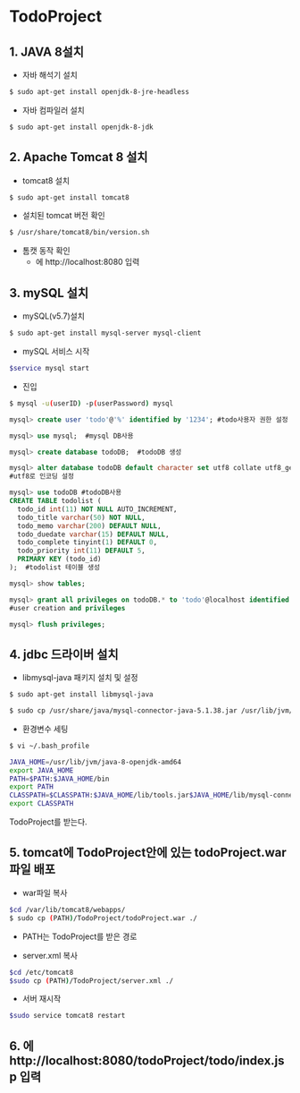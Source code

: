 # TodoProject
## 1. JAVA 8설치
* 자바 해석기 설치
```bash
$ sudo apt-get install openjdk-8-jre-headless
```
* 자바 컴파일러 설치
```bash
$ sudo apt-get install openjdk-8-jdk
```

## 2. Apache Tomcat 8 설치
* tomcat8 설치
```bash
$ sudo apt-get install tomcat8
```
* 설치된 tomcat 버전 확인
```bash
$ /usr/share/tomcat8/bin/version.sh
```
* 톰캣 동작 확인
  * 에 http://localhost:8080 입력

## 3. mySQL 설치
* mySQL(v5.7)설치
```bash
$ sudo apt-get install mysql-server mysql-client
```
* mySQL 서비스 시작
```bash
$service mysql start
```
* 진입
```bash
$ mysql -u(userID) -p(userPassword) mysql
```
```sql
mysql> create user 'todo'@'%' identified by '1234'; #todo사용자 권한 설정

mysql> use mysql;  #mysql DB사용

mysql> create database todoDB;  #todoDB 생성

mysql> alter database todoDB default character set utf8 collate utf8_general_ci;
#utf8로 인코딩 설정

mysql> use todoDB #todoDB사용
CREATE TABLE todolist (
  todo_id int(11) NOT NULL AUTO_INCREMENT,
  todo_title varchar(50) NOT NULL,
  todo_memo varchar(200) DEFAULT NULL,
  todo_duedate varchar(15) DEFAULT NULL,
  todo_complete tinyint(1) DEFAULT 0,
  todo_priority int(11) DEFAULT 5,
  PRIMARY KEY (todo_id)
);  #todolist 테이블 생성

mysql> show tables;

mysql> grant all privileges on todoDB.* to 'todo'@localhost identified by "1234";
#user creation and privileges

mysql> flush privileges;
```
## 4. jdbc 드라이버 설치
* libmysql-java 패키지 설치 및 설정
```bash
$ sudo apt-get install libmysql-java

$ sudo cp /usr/share/java/mysql-connector-java-5.1.38.jar /usr/lib/jvm/java-8-openjdk-amd64/lib
```
* 환경변수 세팅
```bash
$ vi ~/.bash_profile

JAVA_HOME=/usr/lib/jvm/java-8-openjdk-amd64
export JAVA_HOME
PATH=$PATH:$JAVA_HOME/bin
export PATH
CLASSPATH=$CLASSPATH:$JAVA_HOME/lib/tools.jar$JAVA_HOME/lib/mysql-connector-    java-5.1.38.jar:.
export CLASSPATH
```
TodoProject를 받는다.

## 5. tomcat에 TodoProject안에 있는 todoProject.war파일 배포

* war파일 복사
```bash
$cd /var/lib/tomcat8/webapps/
$ sudo cp (PATH)/TodoProject/todoProject.war ./
```
  * PATH는 TodoProject를 받은 경로

* server.xml 복사
```bash
$cd /etc/tomcat8
$sudo cp (PATH)/TodoProject/server.xml ./
```
* 서버 재시작
```bash
$sudo service tomcat8 restart
```

## 6. 에 http://localhost:8080/todoProject/todo/index.jsp 입력
